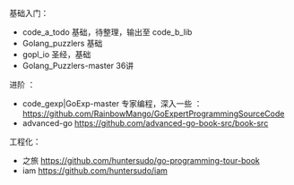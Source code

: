 
基础入门：
- code_a_todo 基础，待整理，输出至  code_b_lib
- Golang_puzzlers 基础
- gopl_io  圣经，基础
- Golang_Puzzlers-master 36讲

进阶 ：
- code_gexp|GoExp-master 专家编程，深入一些 ：
  https://github.com/RainbowMango/GoExpertProgrammingSourceCode
- advanced-go
  https://github.com/advanced-go-book-src/book-src
  
工程化：  
- 之旅  https://github.com/huntersudo/go-programming-tour-book
- iam  https://github.com/huntersudo/iam 
